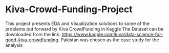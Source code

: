 # Kiva-Crowd-Funding-Project
This project presents EDA and Visualization solutions to some of the problems put forward by Kiva CrowdFunding in Kaggle
The Dataset can be downloaded from the link: https://www.kaggle.com/kiva/data-science-for-good-kiva-crowdfunding.
Pakistan was chosen as the case study for the analysis
